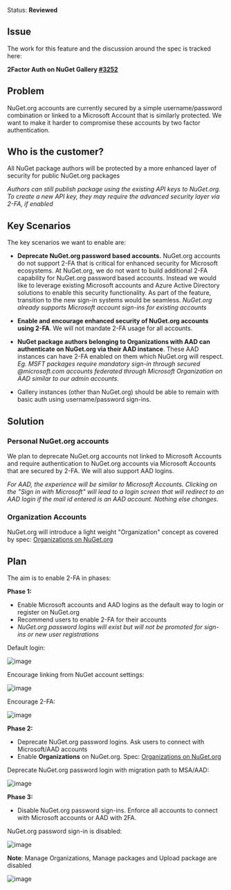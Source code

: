 Status: **Reviewed**

## Issue
The work for this feature and the discussion around the spec is tracked here:

**2Factor Auth on NuGet Gallery [#3252](https://github.com/NuGet/NuGetGallery/issues/3252)**

## Problem
NuGet.org accounts are currently secured by a simple username/password combination or linked to a Microsoft Account that is similarly protected. We want to make it harder to compromise these accounts by two factor authentication.

## Who is the customer?
All NuGet package authors will be protected by a more enhanced layer of security for public NuGet.org packages

*Authors can still publish package using the existing API keys to NuGet.org. To create a new API key, they may require the advanced security layer via 2-FA, if enabled* 

## Key Scenarios
The key scenarios we want to enable are:
* **Deprecate NuGet.org password based accounts.** NuGet.org accounts do not support 2-FA that is critical for enhanced security for Microsoft ecosystems. At NuGet.org, we do not want to build additional 2-FA capability for NuGet.org password based accounts. Instead we would like to leverage existing Microsoft accounts and Azure Active Directory solutions to enable this security functionality. As part of the feature, transition to the new sign-in systems would be seamless. *NuGet.org already supports Microsoft account sign-ins for existing accounts*
* **Enable and encourage enhanced security of NuGet.org accounts using 2-FA**. We will not mandate 2-FA usage for all accounts. 
* **NuGet package authors belonging to Organizations with AAD can authenticate on NuGet.org via their AAD instance**. These AAD instances can have 2-FA enabled on them which NuGet.org will respect. *Eg. MSFT packages require mandatory sign-in through secured @microsoft.com accounts federated through Microsoft Organization on AAD similar to our admin accounts.*

* Gallery instances (other than NuGet.org) should be able to remain with basic auth using username/password sign-ins.

## Solution

### Personal NuGet.org accounts
We plan to deprecate NuGet.org accounts not linked to Microsoft Accounts and require authentication to NuGet.org accounts via Microsoft Accounts that are secured by 2-FA. We will also support AAD logins. 

_For AAD, the experience will be similar to Microsoft Accounts. Clicking on the "Sign in with Microsoft" will lead to a login screen that will redirect to an AAD login if the mail id entered is an AAD account. Nothing else changes._

### Organization Accounts

NuGet.org will introduce a light weight "Organization" concept as covered by spec: [Organizations on NuGet.org](https://github.com/NuGet/Home/wiki/Organizations-on-NuGet.org)

## Plan

The aim is to enable 2-FA in phases:

**Phase 1:**
* Enable Microsoft accounts and AAD logins as the default way to login or register on NuGet.org
* Recommend users to enable 2-FA for their accounts
* *NuGet.org password logins will exist but will not be promoted for sign-ins or new user registrations*

Default login:

![image](https://user-images.githubusercontent.com/14800916/30129446-c3a4bc6e-92fa-11e7-86f2-fb11cd87d9af.png)

Encourage linking from NuGet account settings:

![image](https://user-images.githubusercontent.com/14800916/30139690-4d15160a-9324-11e7-9e40-f8ab68a4b2c2.png)

Encourage 2-FA:

![image](https://user-images.githubusercontent.com/14800916/30129499-e646c7d0-92fa-11e7-9fb9-88dfe2e24432.png)


**Phase 2:**
* Deprecate NuGet.org password logins. Ask users to connect with Microsoft/AAD accounts
* Enable **Organizations** on NuGet.org. Spec: [Organizations on NuGet.org](TBD)

Deprecate NuGet.org password login with migration path to MSA/AAD:

![image](https://user-images.githubusercontent.com/14800916/30301386-505b12da-970f-11e7-812a-32cbdd2685f2.png)

**Phase 3:**
* Disable NuGet.org password sign-ins. Enforce all accounts to connect with Microsoft accounts or AAD with 2FA.

NuGet.org password sign-in is disabled:

![image](https://user-images.githubusercontent.com/14800916/30339210-20a952f6-97a3-11e7-91ce-ffaae53ed0bc.png)

**Note**: Manage Organizations, Manage packages and Upload package are disabled

![image](https://user-images.githubusercontent.com/14800916/30339136-e8f0cbf0-97a2-11e7-9406-8ace75ce2188.png)